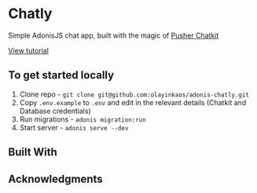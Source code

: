 # Chatly

Simple AdonisJS chat app, built with the magic of [Pusher Chatkit](https://pusher.com/chatkit)

[View tutorial](https://pusher.com/tutorials/chat-adonisjs)

## To get started locally
1. Clone repo - `git clone git@github.com:olayinkaos/adonis-chatly.git`
2. Copy `.env.example` to `.env` and edit in the relevant details (Chatkit and Database credentials)
3. Run migrations - `adonis migration:run`
4. Start server - `adonis serve --dev`

## Built With

## Acknowledgments

